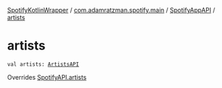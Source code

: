 [SpotifyKotlinWrapper](../../index.md) / [com.adamratzman.spotify.main](../index.md) / [SpotifyAppAPI](index.md) / [artists](./artists.md)

# artists

`val artists: `[`ArtistsAPI`](../../com.adamratzman.spotify.endpoints.public/-artists-a-p-i/index.md)

Overrides [SpotifyAPI.artists](../-spotify-a-p-i/artists.md)

